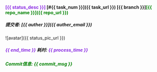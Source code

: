 #### <font color=#8A2BE2>[{{ status_desc }}]</font> [#{{ task_num }}]({{ task_url }}) \[{{ branch }}\]<font color=#008000>[{{ repo_name }}]({{ repo_url }})</font>

##### 提交者: [{{ auther }}]({{ auther_email }})

![avatar]({{ status_pic_url }})

##### <font color=#8A2BE2>{{ end_time }}</font> 耗时: <font color=#8A2BE2>{{ process_time }}</font>
##### <font color=#008000>Commit信息: {{ commit_msg }}</font>